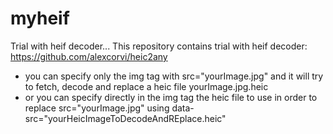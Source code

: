 # myheif
Trial with heif decoder...
This repository contains trial with heif decoder:
  https://github.com/alexcorvi/heic2any
  - you can specify only the img tag with src="yourImage.jpg" and it will try to fetch, decode and replace a heic file yourImage.jpg.heic
  - or you can specify directly in the img tag the heic file to use in order to replace src="yourImage.jpg" using data-src="yourHeicImageToDecodeAndREplace.heic"
